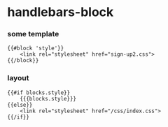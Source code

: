 # handlebars-block

### some template
```
{{#block 'style'}}
    <link rel="stylesheet" href="sign-up2.css">
{{/block}}
```

### layout
```
{{#if blocks.style}}
    {{{blocks.style}}}
{{else}}
    <link rel="stylesheet" href="/css/index.css">
{{/if}}
```
